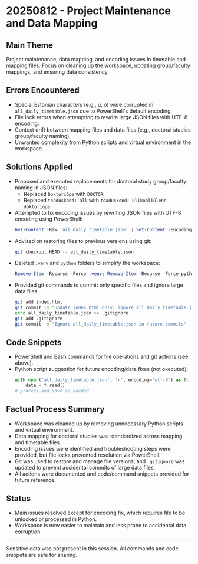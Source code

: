 # 20250812 - Project Maintenance and Data Mapping

## Main Theme
Project maintenance, data mapping, and encoding issues in timetable and mapping files. Focus on cleaning up the workspace, updating group/faculty mappings, and ensuring data consistency.

## Errors Encountered
- Special Estonian characters (e.g., ü, õ) were corrupted in `all_daily_timetable.json` due to PowerShell's default encoding.
- File lock errors when attempting to rewrite large JSON files with UTF-8 encoding.
- Context drift between mapping files and data files (e.g., doctoral studies group/faculty naming).
- Unwanted complexity from Python scripts and virtual environment in the workspace.

## Solutions Applied
- Proposed and executed replacements for doctoral study group/faculty naming in JSON files:
  - Replaced `Doktoriõpe` with `DOKTOR`.
  - Replaced `teaduskond: all` with `teaduskond: Ülikooliülene doktoriõpe`.
- Attempted to fix encoding issues by rewriting JSON files with UTF-8 encoding using PowerShell:
  ```powershell
  Get-Content -Raw 'all_daily_timetable.json' | Set-Content -Encoding UTF8 'all_daily_timetable.json'
  ```
- Advised on restoring files to previous versions using git:
  ```bash
  git checkout HEAD -- all_daily_timetable.json
  ```
- Deleted `.venv` and `python` folders to simplify the workspace:
  ```powershell
  Remove-Item -Recurse -Force .venv; Remove-Item -Recurse -Force python
  ```
- Provided git commands to commit only specific files and ignore large data files:
  ```bash
  git add index.html
  git commit -m "Update index.html only; ignore all_daily_timetable.json"
  echo all_daily_timetable.json >> .gitignore
  git add .gitignore
  git commit -m "Ignore all_daily_timetable.json in future commits"
  ```

## Code Snippets
- PowerShell and Bash commands for file operations and git actions (see above).
- Python script suggestion for future encoding/data fixes (not executed):
  ```python
  with open('all_daily_timetable.json', 'r', encoding='utf-8') as f:
      data = f.read()
  # process and save as needed
  ```

## Factual Process Summary
- Workspace was cleaned up by removing unnecessary Python scripts and virtual environment.
- Data mapping for doctoral studies was standardized across mapping and timetable files.
- Encoding issues were identified and troubleshooting steps were provided, but file locks prevented resolution via PowerShell.
- Git was used to restore and manage file versions, and `.gitignore` was updated to prevent accidental commits of large data files.
- All actions were documented and code/command snippets provided for future reference.

## Status
- Main issues resolved except for encoding fix, which requires file to be unlocked or processed in Python.
- Workspace is now easier to maintain and less prone to accidental data corruption.

---
Sensitive data was not present in this session. All commands and code snippets are safe for sharing.

